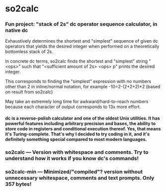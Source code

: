 # so2calc
###	Fun project: "stack of 2s" dc operator sequence calculator, in native dc

Exhaustively determines the shortest and "simplest" sequence of given dc operators that yields the desired integer when performed on a theoretically bottomless stack of 2s.

In concrete dc terms, so2calc finds the shortest and "simplest" string "\<ops\>" such that "<sufficient amount of 2s> \<ops\> p" prints the desired integer.

This corresponds to finding the "simplest" expression with no numbers other than 2 in inline/normal notation, for example -10=2-(2+2+2)*2 (based on result from so2calc)

May take an extremely long time for awkward/hard-to-reach numbers because each character of output corresponds to 13x more effort.
	
#### dc is a reverse-polish calculator and one of the oldest Unix utilities. It has powerful features including arbitrary precision and bases, the ability to store code in registers and conditional execution thereof. Yes, that means it's Turing-complete. That's why I decided to try coding in it, and it's definitely something special compared to most modern languages.
	
### so2calc — Version with whitespace and comments. Try to understand how it works if you know dc's commands!
### so2calc-min — Minimized/"compiled"? version without unnecessary whitespace, comments and text prompts. Only 357 bytes!
